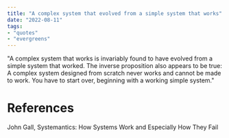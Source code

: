 ```yaml
---
title: "A complex system that evolved from a simple system that works"
date: "2022-08-11"
tags:
- "quotes"
- "evergreens"
---
```

"A complex system that works is invariably found to have evolved from a simple system that worked. The inverse proposition also appears to be true: A complex system designed from scratch never works and cannot be made to work. You have to start over, beginning with a working simple system."

# References

John Gall, Systemantics: How Systems Work and Especially How They Fail
